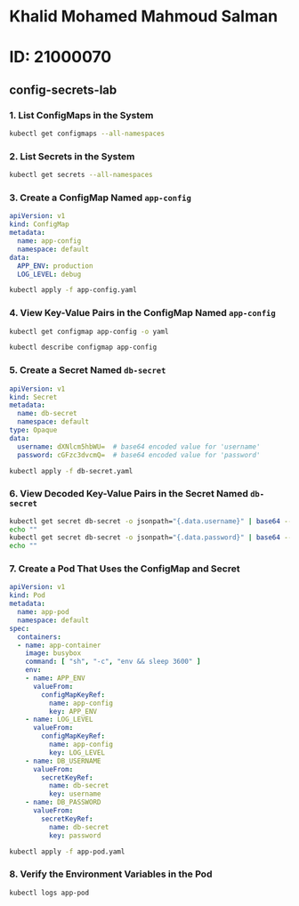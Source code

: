 # Khalid Mohamed Mahmoud Salman 
# ID: 21000070


## config-secrets-lab

### 1. List ConfigMaps in the System

```bash
kubectl get configmaps --all-namespaces
```

### 2. List Secrets in the System

```bash
kubectl get secrets --all-namespaces
```

### 3. Create a ConfigMap Named `app-config`

```yaml
apiVersion: v1
kind: ConfigMap
metadata:
  name: app-config
  namespace: default
data:
  APP_ENV: production
  LOG_LEVEL: debug
```

```bash
kubectl apply -f app-config.yaml
```

### 4. View Key-Value Pairs in the ConfigMap Named `app-config`

```bash
kubectl get configmap app-config -o yaml
```

```bash
kubectl describe configmap app-config
```

### 5. Create a Secret Named `db-secret`

```yaml
apiVersion: v1
kind: Secret
metadata:
  name: db-secret
  namespace: default
type: Opaque
data:
  username: dXNlcm5hbWU=  # base64 encoded value for 'username'
  password: cGFzc3dvcmQ=  # base64 encoded value for 'password'
```

```bash
kubectl apply -f db-secret.yaml
```

### 6. View Decoded Key-Value Pairs in the Secret Named `db-secret`

```bash
kubectl get secret db-secret -o jsonpath="{.data.username}" | base64 --decode
echo ""
kubectl get secret db-secret -o jsonpath="{.data.password}" | base64 --decode
echo ""
```

### 7. Create a Pod That Uses the ConfigMap and Secret

```yaml
apiVersion: v1
kind: Pod
metadata:
  name: app-pod
  namespace: default
spec:
  containers:
  - name: app-container
    image: busybox
    command: [ "sh", "-c", "env && sleep 3600" ]
    env:
    - name: APP_ENV
      valueFrom:
        configMapKeyRef:
          name: app-config
          key: APP_ENV
    - name: LOG_LEVEL
      valueFrom:
        configMapKeyRef:
          name: app-config
          key: LOG_LEVEL
    - name: DB_USERNAME
      valueFrom:
        secretKeyRef:
          name: db-secret
          key: username
    - name: DB_PASSWORD
      valueFrom:
        secretKeyRef:
          name: db-secret
          key: password
```

```bash
kubectl apply -f app-pod.yaml
```

### 8. Verify the Environment Variables in the Pod
```bash
kubectl logs app-pod
```
